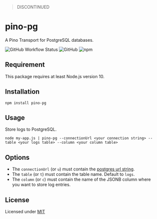 > DISCONTINUED

# pino-pg
A Pino Transport for PostgreSQL databases.

![GitHub Workflow Status](https://img.shields.io/github/workflow/status/Xstoudi/pino-pg/Tests?label=tests&style=for-the-badge)
![GitHub](https://img.shields.io/github/license/Xstoudi/pino-pg?style=for-the-badge)
![npm](https://img.shields.io/npm/v/pino-pg?style=for-the-badge)

## Requirement
This package requires at least Node.js version 10.

## Installation
```
npm install pino-pg
```

## Usage
Store logs to PostgreSQL.
```
node my-app.js | pino-pg --connectionUrl <your connection string> --table <your logs table> --column <your column table>
```

## Options
- The `connectionUrl` (or `u`) must contain the [postgres url string](https://node-postgres.com/features/connecting#Connection%20URI).
- The `table` (or `t`) must contain the table name. Default to `logs`.
- The `column` (or `c`) must contain the name of the JSONB column where you want to store log entries.

## License
Licensed under [MIT](https://github.com/Xstoudi/pino-pg/blob/master/LICENSE.md)
